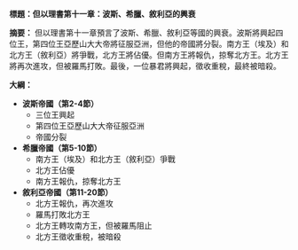**標題：但以理書第十一章：波斯、希臘、敘利亞的興衰**

**摘要：**
但以理書第十一章預言了波斯、希臘、敘利亞等國的興衰。波斯將興起四位王，第四位王亞歷山大大帝將征服亞洲，但他的帝國將分裂。南方王（埃及）和北方王（敘利亞）將爭戰，北方王將佔優。但南方王將報仇，掠奪北方王。北方王將再次進攻，但被羅馬打敗。最後，一位暴君將興起，徵收重稅，最終被暗殺。

**大綱：**

* **波斯帝國（第2-4節）**
    * 三位王興起
    * 第四位王亞歷山大大帝征服亞洲
    * 帝國分裂
* **希臘帝國（第5-10節）**
    * 南方王（埃及）和北方王（敘利亞）爭戰
    * 北方王佔優
    * 南方王報仇，掠奪北方王
* **敘利亞帝國（第11-20節）**
    * 北方王報仇，再次進攻
    * 羅馬打敗北方王
    * 北方王轉攻南方王，但被羅馬阻止
    * 北方王徵收重稅，被暗殺